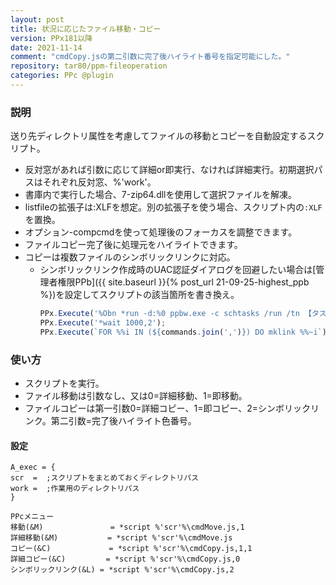 ```yaml
---
layout: post
title: 状況に応じたファイル移動・コピー
version: PPx181以降
date: 2021-11-14
comment: "cmdCopy.jsの第二引数に完了後ハイライト番号を指定可能にした。"
repository: tar80/ppm-fileoperation
categories: PPc @plugin
---
```


### 説明

送り先ディレクトリ属性を考慮してファイルの移動とコピーを自動設定するスクリプト。
- 反対窓があれば引数に応じて詳細or即実行、なければ詳細実行。初期選択パスはそれぞれ反対窓、%'work'。
- 書庫内で実行した場合、7-zip64.dllを使用して選択ファイルを解凍。
- listfileの拡張子は:XLFを想定。別の拡張子を使う場合、スクリプト内の`:XLF`を置換。
- オプション-compcmdを使って処理後のフォーカスを調整できます。
- ファイルコピー完了後に処理元をハイライトできます。
- コピーは複数ファイルのシンボリックリンクに対応。
  - シンボリックリンク作成時のUAC認証ダイアログを回避したい場合は[管理者権限PPb]({{ site.baseurl }}{% post_url 21-09-25-highest_ppb %})を設定してスクリプトの該当箇所を書き換え。
    ```javascript
    PPx.Execute('%Obn *run -d:%0 ppbw.exe -c schtasks /run /tn 【タスク名】');
    PPx.Execute('*wait 1000,2');
    PPx.Execute(`FOR %%i IN (${commands.join(',')}) DO mklink %%~i`);
    ```

### 使い方
- スクリプトを実行。
- ファイル移動は引数なし、又は0=詳細移動、1=即移動。
- ファイルコピーは第一引数0=詳細コピー、1=即コピー、2=シンボリックリンク。第二引数=完了後ハイライト色番号。

#### 設定
```clean
A_exec = {
scr  =  ;スクリプトをまとめておくディレクトリパス
work =  ;作業用のディレクトリパス
}

PPcメニュー
移動(&M)               = *script %'scr'%\cmdMove.js,1
詳細移動(&M)           = *script %'scr'%\cmdMove.js
コピー(&C)             = *script %'scr'%\cmdCopy.js,1,1
詳細コピー(&C)         = *script %'scr'%\cmdCopy.js,0
シンボリックリンク(&L) = *script %'scr'%\cmdCopy.js,2
```
<BR>
<script src="https://gist.github.com/tar80/56a26446a5cc5e52e2d228a84b6fd60f.js"></script>
